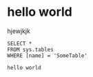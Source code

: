 # hello world

hjewjkjk

 ```tsql
 SELECT *
 FROM sys.tables
 WHERE [name] = 'SomeTable'
 ```

`hello world`
